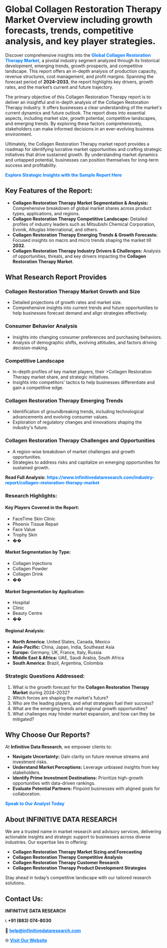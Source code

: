 <h1>Global Collagen Restoration Therapy Market Overview including growth forecasts, trends, competitive analysis, and key player strategies.</h1>
<p>
Discover comprehensive insights into the 
<a href="https://www.infinitivedataresearch.com/industry-report/collagen-restoration-therapy-market" rel="dofollow" style="color: #007BFF; text-decoration: none;"><strong>Global Collagen Restoration Therapy Market</strong></a>, a pivotal industry segment analyzed through its historical development, emerging trends, growth prospects, and competitive landscape. This report offers an in-depth analysis of production capacity, revenue structures, cost management, and profit margins. Spanning the forecast period of <strong>2024–2033</strong>, the report highlights key drivers, growth rates, and the market’s current and future trajectory.
</p>
<p>
The primary objective of this Collagen Restoration Therapy report is to deliver an insightful and in-depth analysis of the Collagen Restoration Therapy industry. It offers businesses a clear understanding of the market's current dynamics and future outlook. The report dives into essential aspects, including market size, growth potential, competitive landscapes, and emerging trends. By exploring these factors comprehensively, stakeholders can make informed decisions in an ever-evolving business environment.
</p>
<p>
Ultimately, the Collagen Restoration Therapy market report provides a roadmap for identifying lucrative market opportunities and crafting strategic initiatives that drive sustained growth. By understanding market dynamics and untapped potential, businesses can position themselves for long-term success and profitability.
</p>
<p>
<a href="https://www.infinitivedataresearch.com/request-sample/reportId=109414" style="color: #007BFF; text-decoration: none;"><strong>Explore Strategic Insights with the Sample Report Here</strong></a>
</p>

<h2>Key Features of the Report:</h2>
<ul>
<li><strong>Collagen Restoration Therapy Market Segmentation & Analysis:</strong> Comprehensive breakdown of global market shares across product types, applications, and regions.</li>
<li><strong>Collagen Restoration Therapy Competitive Landscape:</strong> Detailed profiles of industry leaders such as Mitsubishi Chemical Corporation, Evonik, Altuglas International, and others.</li>
<li><strong>Collagen Restoration Therapy Emerging Trends & Growth Forecasts:</strong> Focused insights on macro and micro trends shaping the market till <strong>2032</strong>.</li>
<li><strong>Collagen Restoration Therapy Industry Drivers & Challenges:</strong> Analysis of opportunities, threats, and key drivers impacting the <strong>Collagen Restoration Therapy Market</strong>.</li>
</ul>

<h2>What Research Report Provides</h2>
<h3>Collagen Restoration Therapy Market Growth and Size</h3>
<ul>
<li>Detailed projections of growth rates and market size.</li>
<li>Comprehensive insights into current trends and future opportunities to help businesses forecast demand and align strategies effectively.</li>
</ul>

<h3>Consumer Behavior Analysis</h3>
<ul>
<li>Insights into changing consumer preferences and purchasing behaviors.</li>
<li>Analysis of demographic shifts, evolving attitudes, and factors driving decision-making.</li>
</ul>

<h3>Competitive Landscape</h3>
<ul>
<li>In-depth profiles of key market players, their >Collagen Restoration Therapy market share, and strategic initiatives.</li>
<li>Insights into competitors' tactics to help businesses differentiate and gain a competitive edge.</li>
</ul>

<h3>Collagen Restoration Therapy Emerging Trends</h3>
<ul>
<li>Identification of groundbreaking trends, including technological advancements and evolving consumer values.</li>
<li>Exploration of regulatory changes and innovations shaping the industry's future.</li>
</ul>

<h3>Collagen Restoration Therapy Challenges and Opportunities</h3>
<ul>
<li>A region-wise breakdown of market challenges and growth opportunities.</li>
<li>Strategies to address risks and capitalize on emerging opportunities for sustained growth.</li>
</ul>
<p><strong>Read Full Analysis:</strong> <a href="https://www.infinitivedataresearch.com/industry-report/collagen-restoration-therapy-market" rel="dofollow" style="color: #007BFF; text-decoration: none;"><strong>https://www.infinitivedataresearch.com/industry-report/collagen-restoration-therapy-market</strong></a></p>
<h3>Research Highlights:</h3>
<h4>Key Players Covered in the Report:</h4>
<ul><li>FaceTime Skin Clinic</li><li>Phoenix Tissue Repair</li><li>Face Value</li><li>Trophy Skin</li><li>��</li></ul>
<h4>Market Segmentation by Type:</h4>
<ul><li>Collagen Injections</li><li>Collagen Powder</li><li>Collagen Drink</li><li>��</li></ul>
<h4>Market Segmentation by Application:</h4>
<ul><li>Hospital</li><li>Clinic</li><li>Beauty Centre</li><li>��</li></ul>

<h4>Regional Analysis:</h4>
<ul>
<li><strong>North America:</strong> United States, Canada, Mexico</li>
<li><strong>Asia-Pacific:</strong> China, Japan, India, Southeast Asia</li>
<li><strong>Europe:</strong> Germany, UK, France, Italy, Russia</li>
<li><strong>Middle East & Africa:</strong> UAE, Saudi Arabia, South Africa</li>
<li><strong>South America:</strong> Brazil, Argentina, Colombia</li>
</ul>

<h3>Strategic Questions Addressed:</h3>
<ol>
<li>What is the growth forecast for the <strong>Collagen Restoration Therapy Market</strong> during 2024–2032?</li>
<li>Which forces are shaping the market's future?</li>
<li>Who are the leading players, and what strategies fuel their success?</li>
<li>What are the emerging trends and regional growth opportunities?</li>
<li>What challenges may hinder market expansion, and how can they be mitigated?</li>
</ol>

<h2>Why Choose Our Reports?</h2>
<p>At <strong>Infinitive Data Research</strong>, we empower clients to:</p>
<ul>
<li><strong>Navigate Uncertainty:</strong> Gain clarity on future revenue streams and investment risks.</li>
<li><strong>Understand Market Perceptions:</strong> Leverage unbiased insights from key stakeholders.</li>
<li><strong>Identify Prime Investment Destinations:</strong> Prioritize high-growth opportunities with data-driven rankings.</li>
<li><strong>Evaluate Potential Partners:</strong> Pinpoint businesses with aligned goals for collaboration.</li>
</ul>
<p><a href="https://www.infinitivedataresearch.com/industry-report/collagen-restoration-therapy-market" rel="dofollow" style="color: #007BFF; text-decoration: none;"><strong>Speak to Our Analyst Today</strong></a></p>

<h2>About INFINITIVE DATA RESEARCH</h2>
<p>We are a trusted name in market research and advisory services, delivering actionable insights and strategic support to businesses across diverse industries. Our expertise lies in offering:</p>
<ul>
<li><strong>Collagen Restoration Therapy Market Sizing and Forecasting</strong></li>
<li><strong>Collagen Restoration Therapy Competitive Analysis</strong></li>
<li><strong>Collagen Restoration Therapy Customer Research</strong></li>
<li><strong>Collagen Restoration Therapy Product Development Strategies</strong></li>
</ul>
<p>Stay ahead in today’s competitive landscape with our tailored research solutions.</p>

<h2>Contact Us:</h2>
<p><strong>INFINITIVE DATA RESEARCH</strong></p>
<p>📞 <strong>+91 (883) 074-8030</strong></p>
<p>📧 <strong><a href="mailto:help@infinitivedataresearch.com" style="color: #007BFF;">help@infinitivedataresearch.com</a></strong></p>
<p>🌐 <strong><a href="https://www.infinitivedataresearch.com" rel="dofollow" style="color: #007BFF;">Visit Our Website</a></strong></p>